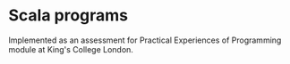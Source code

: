 # Scala programs

Implemented as an assessment for Practical Experiences of Programming module at King's College London.
